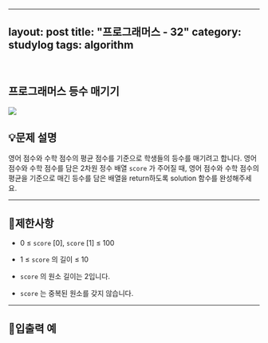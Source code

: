 ﻿
---
layout: post
title: "프로그래머스 - 32"
category: studylog
tags: algorithm
---

<br>

## 프로그래머스 등수 매기기


![](https://velog.velcdn.com/images/dlsdud9098/post/e1464da6-734f-4172-a5d3-8df73b71a328/image.png)
## 💡문제 설명
영어 점수와 수학 점수의 평균 점수를 기준으로 학생들의 등수를 매기려고 합니다. 영어 점수와 수학 점수를 담은 2차원 정수 배열 ```score```
가 주어질 때, 영어 점수와 수학 점수의 평균을 기준으로 매긴 등수를 담은 배열을 return하도록 solution 함수를 완성해주세요.


---




## 🚫제한사항


* 0 ≤ ```score```
[0], ```score```
[1] ≤ 100




* 1 ≤ ```score```
의 길이 ≤ 10




* ```score```
의 원소 길이는 2입니다.




* ```score```
는 중복된 원소를 갖지 않습니다.




---




## 🔢입출력 예
